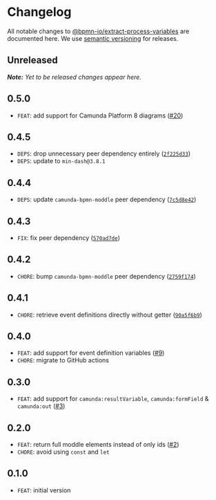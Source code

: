 # Changelog

All notable changes to [@bpmn-io/extract-process-variables](https://github.com/bpmn-io/extract-process-variables) are documented here. We use [semantic versioning](http://semver.org/) for releases.

## Unreleased

___Note:__ Yet to be released changes appear here._

## 0.5.0

* `FEAT`: add support for Camunda Platform 8 diagrams ([#20](https://github.com/bpmn-io/extract-process-variables/pull/20))

## 0.4.5

* `DEPS`: drop unnecessary peer dependency entirely ([`2f225d33`](https://github.com/bpmn-io/extract-process-variables/commit/2f225d33b5b5ddf8c29f46d71d13986d4e710e08))
* `DEPS`: update to `min-dash@3.8.1`

## 0.4.4

* `DEPS`: update `camunda-bpmn-moddle` peer dependency ([`7c5d8e42`](https://github.com/bpmn-io/extract-process-variables/commit/7c5d8e4220764b1a7312b76b5128bfe3442387fc2))

## 0.4.3

* `FIX`: fix peer dependency ([`570ad7de`](https://github.com/bpmn-io/extract-process-variables/commit/570ad7de08b6d6f9a503628e8cc9f08e10d6b4e2))

## 0.4.2

* `CHORE`: bump `camunda-bpmn-moddle` peer dependency ([`2759f174`](https://github.com/bpmn-io/extract-process-variables/commit/2759f174c2790b93dd98e1688337000dbb61c61c))

## 0.4.1

* `CHORE`: retrieve event definitions directly without getter ([`90a5f6b9`](https://github.com/bpmn-io/extract-process-variables/commit/90a5f6b99d0ef9a79705b4b487d307e2667b38d4))

## 0.4.0

* `FEAT`: add support for event definition variables ([#9](https://github.com/bpmn-io/extract-process-variables/issues/9))
* `CHORE`: migrate to GitHub actions

## 0.3.0

* `FEAT`: add support for `camunda:resultVariable`, `camunda:formField` & `camunda:out` ([#3](https://github.com/bpmn-io/extract-process-variables/issues/3))

## 0.2.0

* `FEAT`: return full moddle elements instead of only ids ([#2](https://github.com/bpmn-io/extract-process-variables/pull/2))
* `CHORE`: avoid using `const` and `let`

## 0.1.0

* `FEAT`: initial version